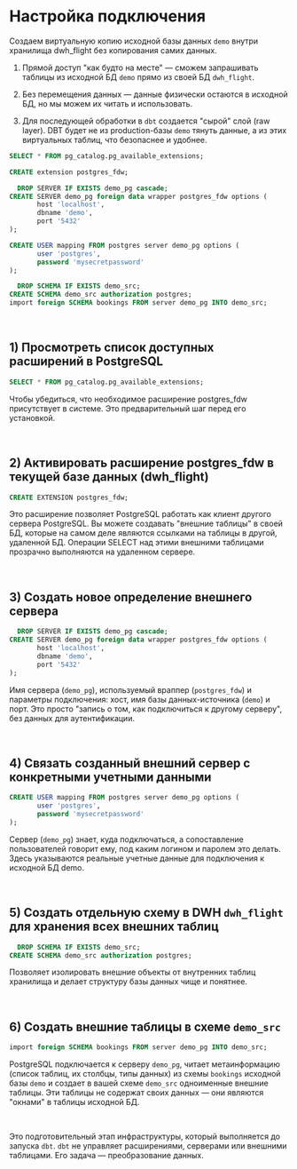 # Настройка подключения 

Создаем виртуальную копию исходной базы данных `demo` внутри хранилища dwh_flight без копирования самих данных.  

1) Прямой доступ "как будто на месте" — сможем запрашивать таблицы из исходной БД `demo` прямо из своей БД `dwh_flight`.  

2) Без перемещения данных — данные физически остаются в исходной БД, но мы можем их читать и использовать.  

3) Для последующей обработки в `dbt` создается "сырой" слой (raw layer). DBT будет не из production-базы `demo` тянуть данные, а из этих виртуальных таблиц, что безопаснее и удобнее.  

```sql
SELECT * FROM pg_catalog.pg_available_extensions;

CREATE extension postgres_fdw;

  DROP SERVER IF EXISTS demo_pg cascade;
CREATE SERVER demo_pg foreign data wrapper postgres_fdw options (
	   host 'localhost',
	   dbname 'demo',
	   port '5432'
);

CREATE USER mapping FROM postgres server demo_pg options (
	   user 'postgres',
	   password 'mysecretpassword'
);

  DROP SCHEMA IF EXISTS demo_src;
CREATE SCHEMA demo_src authorization postgres;
import foreign SCHEMA bookings FROM server demo_pg INTO demo_src;
```

<br>
  
## 1) Просмотреть список доступных расширений в PostgreSQL
```sql
SELECT * FROM pg_catalog.pg_available_extensions;
```  
Чтобы убедиться, что необходимое расширение postgres_fdw присутствует в системе. Это предварительный шаг перед его установкой.

<br>
  
## 2) Активировать расширение postgres_fdw в текущей базе данных (dwh_flight)  
```sql
CREATE EXTENSION postgres_fdw;
```  
Это расширение позволяет PostgreSQL работать как клиент другого сервера PostgreSQL. Вы можете создавать "внешние таблицы" в своей БД, которые на самом деле являются ссылками на таблицы в другой, удаленной БД. Операции SELECT над этими внешними таблицами прозрачно выполняются на удаленном сервере.  

<br>
  
## 3) Создать новое определение внешнего сервера
```sql
  DROP SERVER IF EXISTS demo_pg cascade;
CREATE SERVER demo_pg foreign data wrapper postgres_fdw options (
	   host 'localhost',
	   dbname 'demo',
	   port '5432'
);
```  
Имя сервера (`demo_pg`), используемый враппер (`postgres_fdw`) и параметры подключения: хост, имя базы данных-источника (`demo`) и порт. Это просто "запись о том, как подключиться к другому серверу", без данных для аутентификации.  

<br>
  
## 4) Связать созданный внешний сервер с конкретными учетными данными
```sql
CREATE USER mapping FROM postgres server demo_pg options (
	   user 'postgres',
	   password 'mysecretpassword'
);
```  
Сервер (`demo_pg`) знает, куда подключаться, а сопоставление пользователей говорит ему, под каким логином и паролем это делать. Здесь указываются реальные учетные данные для подключения к исходной БД demo.

<br>
  
## 5) Создать отдельную схему в DWH `dwh_flight` для хранения всех внешних таблиц
```sql
  DROP SCHEMA IF EXISTS demo_src;
CREATE SCHEMA demo_src authorization postgres;
```
Позволяет изолировать внешние объекты от внутренних таблиц хранилища и делает структуру базы данных чище и понятнее.

<br>
  
## 6) Cоздать внешние таблицы в схеме `demo_src`
```sql
import foreign SCHEMA bookings FROM server demo_pg INTO demo_src;
```
PostgreSQL подключается к серверу `demo_pg`, читает метаинформацию (список таблиц, их столбцы, типы данных) из схемы `bookings` исходной базы `demo` и создает в вашей схеме `demo_src` одноименные внешние таблицы. Эти таблицы не содержат своих данных — они являются "окнами" в таблицы исходной БД.  

<br>
  
Это подготовительный этап инфраструктуры, который выполняется до запуска `dbt`. `dbt` не управляет расширениями, серверами или внешними таблицами. Его задача — преобразование данных.  